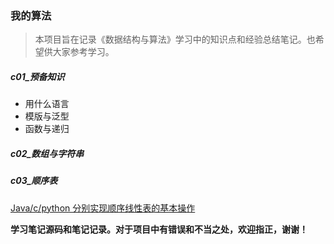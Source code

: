 ### 我的算法   
>本项目旨在记录《数据结构与算法》学习中的知识点和经验总结笔记。也希望供大家参考学习。

##### c01_预备知识      
* 用什么语言
* 模版与泛型
* 函数与递归

##### c02_数组与字符串          

##### c03_顺序表
[Java/c/python 分别实现顺序线性表的基本操作](./src/c03/)  

<b>学习笔记源码和笔记记录。对于项目中有错误和不当之处，欢迎指正，谢谢！</b><br/>